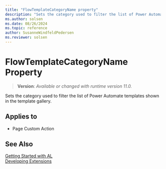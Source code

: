 ```yaml
---
title: "FlowTemplateCategoryName property"
description: "Sets the category used to filter the list of Power Automate templates shown in the template gallery."
ms.author: solsen
ms.date: 08/26/2024
ms.topic: reference
author: SusanneWindfeldPedersen
ms.reviewer: solsen
---
```

[//]: # (START>DO_NOT_EDIT)
[//]: # (IMPORTANT:Do not edit any of the content between here and the END>DO_NOT_EDIT.)
[//]: # (Any modifications should be made in the .xml files in the ModernDev repo.)
# FlowTemplateCategoryName Property
> **Version**: _Available or changed with runtime version 11.0._

Sets the category used to filter the list of Power Automate templates shown in the template gallery.

## Applies to
-   Page Custom Action

[//]: # (IMPORTANT: END>DO_NOT_EDIT)

## See Also  
[Getting Started with AL](../devenv-get-started.md)  
[Developing Extensions](../devenv-dev-overview.md)  